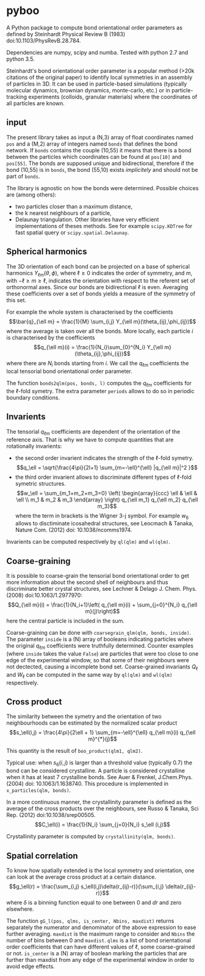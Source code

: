 # pyboo
A Python package to compute bond orientational order parameters as defined by Steinhardt Physical Review B (1983) doi:10.1103/PhysRevB.28.784.

Dependencies are numpy, scipy and numba. Tested with python 2.7 and python 3.5.

Steinhardt's bond orientational order parameter is a popular method (>20k citations of the original paper) to identify local symmetries in an assembly of particles in 3D. It can be used in particle-based simulations (typically molecular dynamics, brownian dynamics, monte-carlo, etc.) or in particle-tracking experiments (colloids, granular materials) where the coordinates of all particles are known.

## input

The present library takes as input a (N,3) array of float coordinates named `pos` and a (M,2) array of integers named `bonds` that defines the bond network. If `bonds` contains the couple (10,55) it means that there is a bond between the particles which coordinates can be found at `pos[10]` and `pos[55]`. The bonds are supposed unique and bidirectional, therefore if the bond (10,55) is in `bonds`, the bond (55,10) exists *implicitely* and should not be part of `bonds`.

The library is agnostic on how the bonds were determined. Possible choices are (among others):
 - two particles closer than a maximum distance,
 - the k nearest neighbours of a particle,
 - Delaunay triangulation.
Other libraries have very efficient implementations of theses methods. See for example `scipy.KDTree` for fast spatial query or `scipy.spatial.Delaunay`.

## Spherical harmonics

The 3D orientation of each bond can be projected on a base of spherical harmonics $Y_{\ell m}(\theta,\phi)$, where $\ell \geq 0$ indicates the order of symmetry, and $m$, with $-\ell \geq m \geq \ell$, indicates the orientation with respect to the referent set of orthonormal axes. Since our bonds are bidirectional $\ell$ is even. Averaging these coefficients over a set of bonds yields a measure of the symmetry of this set.

For example the whole system is characterised by the coefficients 
$$\bar{q}_{\ell m} = \frac{1}{M} \sum_{i,j} Y_{\ell m}(\theta_{ij},\phi_{ij})$$
where the average is taken over all the bonds. More locally, each particle $i$ is characterised by the coefficients
$$q_{\ell m}(i) = \frac{1}{N_i}\sum_{0}^{N_i} Y_{\ell m}(\theta_{ij},\phi_{ij})$$
where there are $N_i$ bonds starting from $i$. We call the $q_{\ell m}$ coefficients the local tensorial bond orientational order parameter.

The function `bonds2qlm(pos, bonds, l)` computes the $q_{\ell m}$ coefficients for the $\ell$-fold symetry. The extra parameter `periods` allows to do so in periodic boundary conditions.

## Invarients

The tensorial $q_{\ell m}$ coefficients are dependent of the orientation of the reference axis. That is why we have to compute quantities that are rotationally invarients:
 - the second order invarient indicates the strength of the $\ell$-fold symetry.
$$q_\ell = \sqrt{\frac{4\pi}{2l+1} \sum_{m=-\ell}^{\ell} |q_{\ell m}|^2 }$$
 - the third order invarient allows to discriminate different types of $\ell$-fold symetric structures.
$$w_\ell = \sum_{m_1+m_2+m_3=0} 
			\left( \begin{array}{ccc}
				\ell & \ell & \ell \\
				m_1 & m_2 & m_3 
			\end{array} \right)
			q_{\ell m_1} q_{\ell m_2} q_{\ell m_3}$$
where the term in brackets is the Wigner 3-j symbol. For example $w_6$ allows to disctiminate icosahedral structures, see Leocmach & Tanaka, Nature Com. (2012) doi: 10.1038/ncomms1974.

Invarients can be computed respectively by `ql(qlm)` and `wl(qlm)`.

## Coarse-graining

It is possible to coarse-grain the tensorial bond orientational order to get more information about the second shell of neighbours and thus discriminate better crystal structures, see Lechner & Delago J. Chem. Phys. (2008) doi:10.1063/1.2977970:
$$Q_{\ell m}(i) = \frac{1}{N_i+1}\left( q_{\ell m}(i) +  \sum_{j=0}^{N_i} q_{\ell m}(j)\right)$$
here the central particle is included in the sum.

Coarse-graining can be done with `coarsegrain_qlm(qlm, bonds, inside)`. The parameter `inside` is a (N) array of booleans indicating particles where the original $q_{\ell m}$ coefficients were truthfully determined. Counter examples (where `inside` takes the value `False`) are particles that were too close to one edge of the experimental window, so that some of their neighbours were not dectected, causing a incomplete bond set. Coarse-grained invariants $Q_\ell$ and $W_\ell$ can be computed in the same way by `ql(qlm)` and `wl(qlm)` respectively.

## Cross product

The similarity between the symetry and the orientation of two neighbourhoods can be estimated by the normalized scalar product
$$s_\ell(i,j) = \frac{4\pi}{2\ell + 1} \sum_{m=-\ell}^{\ell} q_{\ell m}(i) q_{\ell m}^{*}(j)$$

This quantity is the result of `boo_product(qlm1, qlm2)`.

Typical use: when $s_6(i,j)$ is larger than a threshold value (typically 0.7) the bond can be considered crystalline. A particle is considered crystalline when it has at least 7 crystalline bonds. See Auer & Frenkel, J.Chem.Phys. (2004) doi: 10.1063/1.1638740. This procedure is implemented in `x_particles(qlm, bonds)`.

In a more continuous manner, the crystallinity parameter is defined as the average of the cross products over the neighbours, see Russo & Tanaka, Sci Rep. (2012) doi:10.1038/srep00505.
$$C_\ell(i) = \frac{1}{N_i} \sum_{j=0}{N_i} s_\ell (i,j)$$

Crystallinity parameter is computed by `crystallinity(qlm, bonds)`.

## Spatial correlation

To know how spatially extended is the local symmetry and orientation, one can look at the average cross product at a certain distance.
$$g_\ell(r) = \frac{\sum_{i,j} s_\ell(i,j)\delta(r_{ij}-r)}{\sum_{i,j} \delta(r_{ij}-r)}$$
where $\delta$ is a binning function equal to one between 0 and $dr$ and zero elsewhere.

The function `gG_l(pos, qlms, is_center, Nbins, maxdist)` returns separately the numerator and denominator of the above expression to ease further averaging. `maxdist` is the maximum range to consider and `Nbins` the number of bins between 0 and `maxdist`. `qlms` is a list of bond orientational order coefficients that can have different values of $\ell$, some coarse-grained or not. `is_center` is a (N) array of boolean marking the particles that are further than maxdist from any edge of the experimental window in order to avoid edge effects.





